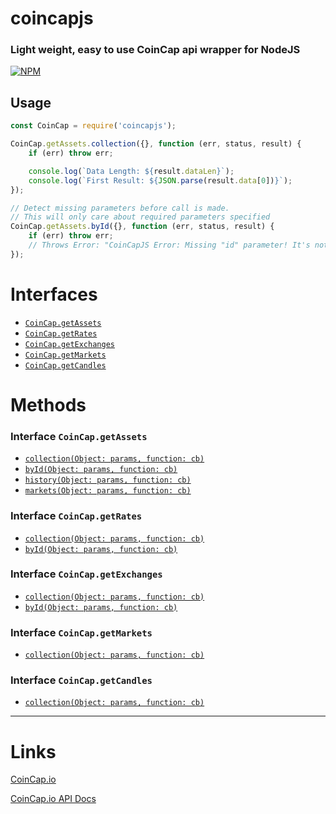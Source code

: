 # coincapjs

### Light weight, easy to use CoinCap api wrapper for NodeJS

[![NPM](https://nodei.co/npm/coincapjs.png)](https://nodei.co/npm/coincapjs/)

## Usage

```js
const CoinCap = require('coincapjs');

CoinCap.getAssets.collection({}, function (err, status, result) {
    if (err) throw err;

    console.log(`Data Length: ${result.dataLen}`);
    console.log(`First Result: ${JSON.parse(result.data[0])}`);
});

// Detect missing parameters before call is made.
// This will only care about required parameters specified
CoinCap.getAssets.byId({}, function (err, status, result) {
    if (err) throw err;
    // Throws Error: "CoinCapJS Error: Missing "id" parameter! It's not optional."
});
```

# Interfaces

-   [`CoinCap.getAssets`](https://docs.coincap.io/?version=latest#ee0c0be6-513f-4466-bbb0-2016add462e9)
-   [`CoinCap.getRates`](https://docs.coincap.io/?version=latest#d4bac290-230a-48c6-a8eb-6804b2d137f3)
-   [`CoinCap.getExchanges`](https://docs.coincap.io/?version=latest#aff336c8-9d06-4654-bc15-a56cef06a69e)
-   [`CoinCap.getMarkets`](https://docs.coincap.io/?version=latest#a549b4e3-544a-407e-aacd-8b44630c505a)
-   [`CoinCap.getCandles`](https://docs.coincap.io/?version=latest#ab6ce4ff-3669-4b60-88bb-a5e7c12e6881)

# Methods

### Interface `CoinCap.getAssets`

-   [`collection(Object: params, function: cb)`](https://docs.coincap.io/?version=latest#89deffa0-ab03-4e0a-8d92-637a857d2c91)
-   [`byId(Object: params, function: cb)`](https://docs.coincap.io/?version=latest#f8869879-171f-4240-adfd-dd2947506adc)
-   [`history(Object: params, function: cb)`](https://docs.coincap.io/?version=latest#61e708a8-8876-4fb2-a418-86f12f308978)
-   [`markets(Object: params, function: cb)`](https://docs.coincap.io/?version=latest#7f727b78-5013-41ec-aa1c-351b836458d0)

### Interface `CoinCap.getRates`

-   [`collection(Object: params, function: cb)`](https://docs.coincap.io/?version=latest#2a87f3d4-f61f-42d3-97e0-3a9afa41c73b)
-   [`byId(Object: params, function: cb)`](https://docs.coincap.io/?version=latest#0a8102a5-c338-4661-aa99-f1c57661b5b1)

### Interface `CoinCap.getExchanges`

-   [`collection(Object: params, function: cb)`](https://docs.coincap.io/?version=latest#e1c56fd0-d57a-40dd-8a24-4b0883b58cfb)
-   [`byId(Object: params, function: cb)`](https://docs.coincap.io/?version=latest#217e6d7e-feb8-4b9f-81d5-c53cda839579)

### Interface `CoinCap.getMarkets`

-   [`collection(Object: params, function: cb)`](https://docs.coincap.io/?version=latest#d8fd6001-e127-448d-aadd-bfbfe2c89dbe)

### Interface `CoinCap.getCandles`

-   [`collection(Object: params, function: cb)`](https://docs.coincap.io/?version=latest#51da64d7-b83b-4fac-824f-3f06b6c8d944)

---

# Links

[CoinCap.io](https://coincap.io/)

[CoinCap.io API Docs](https://docs.coincap.io/)
